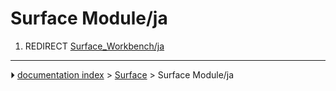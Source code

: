 # Surface Module/ja
1.  REDIRECT [Surface_Workbench/ja](Surface_Workbench/ja.md)



---
⏵ [documentation index](../README.md) > [Surface](Surface_Workbench.md) > Surface Module/ja
